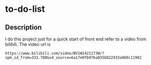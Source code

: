 # to-do-list

## Description

I do this project just for a quick start of front end refer to a video from bilibili. 
The video url is 
```
https://www.bilibili.com/video/BV1W1421173W/?spm_id_from=333.788&vd_source=6a17e0fb97ba035b822933a860c11902
```